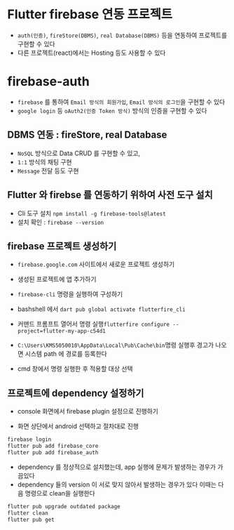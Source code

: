 # Flutter firebase 연동 프로젝트
- `auth(인증)`, `fireStore(DBMS)`, `real Database(DBMS)` 등을 연동하여 프로젝트를 구현할 수 있다
- 다른 프로젝트(react)에서는 Hosting 등도 사용할 수 있다

# firebase-auth
- `firebase` 를 통하여 `Email 방식의 회원가입`, `Email 방식의 로그인`을 구현할 수 있다
- `google login` 등 `oAuth2(인증 Token 방식)` 방식의 인증을 구현할 수 있다

## DBMS 연동 : fireStore, real Database
- `NoSQL` 방식으로 Data CRUD 를 구현할 수 있고,
- `1:1` 방식의 채팅 구현
- `Message` 전달 등도 구현

## Flutter 와 firebse 를 연동하기 위하여 사전 도구 설치
- Cli 도구 설치 `npm install -g firebase-tools@latest`
- 설치 확인 : `firebase --version`

## firebase 프로젝트 생성하기
- `firebase.google.com` 사이트에서 새로운 프로젝트 생성하기
- 생성된 프로젝트에 앱 추가하기

- `firebase-cli` 명령을 실행하여 구성하기
- bashshell 에서 `dart pub global activate flutterfire_cli`
- 커맨드 프롬프트 열어서 명령 실행`flutterfire configure --project=flutter-my-app-c54d1`

- `C:\Users\KMS5050010\AppData\Local\Pub\Cache\bin`명령 실행후 경고가 나오면 시스템 path 에 경로를 등록한다
- cmd 창에서 명령 실행한 후 적용할 대상 선택

## 프로젝트에 dependency 설정하기
- console 화면에서 firebase plugin 설정으로 진행하기

- 화면 상단에서 android 선택하고 절차대로 진행
```bash
firebase login
flutter pub add firebase_core
flutter pub add firebase_auth
```
- dependency 를 정상적으로 설치했는데, app 실행에 문제가 발생하는 경우가 가끔있다
- dependency 들의 version 이 서로 맞지 않아서 발생하는 경우가 있다 이때는 다음 명령으로 clean을 실행한다
```bash
flutter pub upgrade outdated package
flutter clean
flutter pub get
```